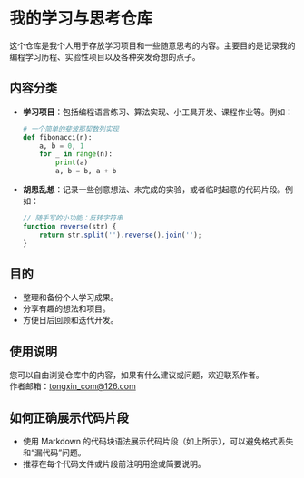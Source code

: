 # 我的学习与思考仓库

这个仓库是我个人用于存放学习项目和一些随意思考的内容。主要目的是记录我的编程学习历程、实验性项目以及各种突发奇想的点子。

## 内容分类

- **学习项目**：包括编程语言练习、算法实现、小工具开发、课程作业等。例如：
  
  ```python
  # 一个简单的斐波那契数列实现
  def fibonacci(n):
      a, b = 0, 1
      for _ in range(n):
          print(a)
          a, b = b, a + b
  ```

- **胡思乱想**：记录一些创意想法、未完成的实验，或者临时起意的代码片段。例如：

  ```js
  // 随手写的小功能：反转字符串
  function reverse(str) {
      return str.split('').reverse().join('');
  }
  ```

## 目的

- 整理和备份个人学习成果。
- 分享有趣的想法和项目。
- 方便日后回顾和迭代开发。

## 使用说明

您可以自由浏览仓库中的内容，如果有什么建议或问题，欢迎联系作者。  
作者邮箱：tongxin_com@126.com

## 如何正确展示代码片段

- 使用 Markdown 的代码块语法展示代码片段（如上所示），可以避免格式丢失和“漏代码”问题。
- 推荐在每个代码文件或片段前注明用途或简要说明。
